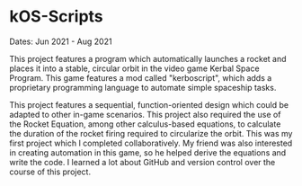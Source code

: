 # kOS-Scripts

Dates: Jun 2021 - Aug 2021

This project features a program which automatically launches a rocket and places it into a stable, circular orbit in the video game Kerbal Space Program. This game features a mod called "kerboscript", which adds a proprietary programming language to automate simple spaceship tasks.

This project features a sequential, function-oriented design which could be adapted to other in-game scenarios. This project also required the use of the Rocket Equation, among other calculus-based equations, to calculate the duration of the rocket firing required to circularize the orbit.
This was my first project which I completed collaboratively. My friend was also interested in creating automation in this game, so he helped derive the equations and write the code. I learned a lot about GitHub and version control over the course of this project.
